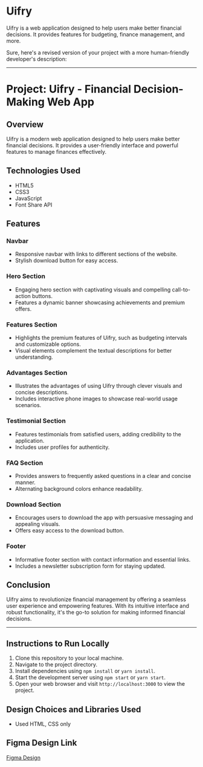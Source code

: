 
# Uifry

Uifry is a web application designed to help users make better financial decisions. It provides features for budgeting, finance management, and more.

Sure, here's a revised version of your project with a more human-friendly developer's description:

---

# Project: Uifry - Financial Decision-Making Web App

## Overview
Uifry is a modern web application designed to help users make better financial decisions. It provides a user-friendly interface and powerful features to manage finances effectively.

## Technologies Used
- HTML5
- CSS3
- JavaScript
- Font Share API

## Features

### Navbar
- Responsive navbar with links to different sections of the website.
- Stylish download button for easy access.

### Hero Section
- Engaging hero section with captivating visuals and compelling call-to-action buttons.
- Features a dynamic banner showcasing achievements and premium offers.

### Features Section
- Highlights the premium features of Uifry, such as budgeting intervals and customizable options.
- Visual elements complement the textual descriptions for better understanding.

### Advantages Section
- Illustrates the advantages of using Uifry through clever visuals and concise descriptions.
- Includes interactive phone images to showcase real-world usage scenarios.

### Testimonial Section
- Features testimonials from satisfied users, adding credibility to the application.
- Includes user profiles for authenticity.

### FAQ Section
- Provides answers to frequently asked questions in a clear and concise manner.
- Alternating background colors enhance readability.

### Download Section
- Encourages users to download the app with persuasive messaging and appealing visuals.
- Offers easy access to the download button.

### Footer
- Informative footer section with contact information and essential links.
- Includes a newsletter subscription form for staying updated.

## Conclusion
Uifry aims to revolutionize financial management by offering a seamless user experience and empowering features. With its intuitive interface and robust functionality, it's the go-to solution for making informed financial decisions.

---

## Instructions to Run Locally

1. Clone this repository to your local machine.
2. Navigate to the project directory.
3. Install dependencies using `npm install` or `yarn install`.
4. Start the development server using `npm start` or `yarn start`.
5. Open your web browser and visit `http://localhost:3000` to view the project.

## Design Choices and Libraries Used

- Used HTML, CSS only

## Figma Design Link

[Figma Design](https://www.figma.com/community/file/1145991068621514311/app-landing-page-finance-bank-money)
